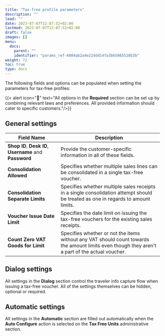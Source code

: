 ```yaml
---
title: "Tax-free profile parameters"
description: ""
lead: ""
date: 2023-07-07T12:07:52+02:00
lastmod: 2023-07-07T12:07:52+02:00
draft: false
images: []
menu:
  docs:
    parent: ""
    identifier: "params_ref-6804ab2a4e22ddd14fa3b6586552853b"
weight: 72
toc: true
type: docs
---
```


The following fields and options can be populated when setting the parameters for tax-free profiles:

{{< alert icon="📝" text="All options in the <b>Required</b> section can be set up by combining relevant laws and preferences. All provided information should cater to specific customers."/>}}

## General settings

| Field Name      | Description |
| ----------- | ----------- |
| **Shop ID**, **Desk ID**, **Username** and **Password** | Provide the customer-specific information in all of these fields. |
| **Consolidation Allowed** | Specifies whether multiple sales lines can be consolidated in a single tax-free voucher.  |
| **Consolidation Separate Limits** | Specifies whether multiple sales receipts in a single consolidation attempt should be treated as one in regards to amount limits. | 
| **Voucher Issue Date Limit** | Specifies the date limit on issuing the tax-free vouchers for the existing sales receipts. |
| **Count Zero VAT Goods for Limit** | Specifies whether or not the items without any VAT should count towards the amount limits even though they aren't a part of the actual voucher. | 

## Dialog settings

All settings in the **Dialog** section control the traveler info capture flow when issuing a tax-free voucher. All of the settings themselves can be hidden, optional or required. 

## Automatic settings

All settings in the **Automatic** section are filled out automatically when the **Auto Configure** action is selected on the **Tax Free Units** administrative section.